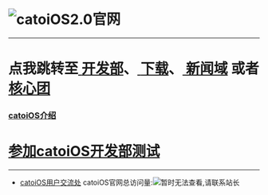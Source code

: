 # ![catoiOS2.0官网](https://pic.imgdb.cn/item/66701716d9c307b7e95e6be5.png)

---


# 点我跳转至[ **开发部**](https://vijos.org/d/catOS_dev/)、[ **下载**](htpps://mcr130102OIer.github.io/catoiOS/download.html)、[ **新闻域**](---) 或者[ **核心团**](https://vijos.org/d/catOS_star/)
### [ **catoiOS介绍**](https://www.cnblogs.com/mcr130102/p/18253118)
# [参加catoiOS开发部测试](/d/catOS_test/)

---
* [catoiOS用户交流处](https://group.cnblogs.com/catoiOS/)
catoiOS官网总访问量:![暂时无法查看,请联系站长](https://badges.toozhao.com/badges/01HTRH97ND3F246V3HVM8HCJ0X/blue.svg)
